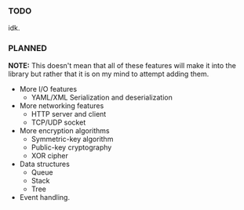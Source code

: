 ### TODO
idk.

### PLANNED
<b>NOTE:</b> This doesn't mean that all of these features will make it into the library but rather that it is on my mind to attempt adding them.
- More I/O features
    - YAML/XML Serialization and deserialization
- More networking features
  - HTTP server and client
  - TCP/UDP socket
- More encryption algorithms
    - Symmetric-key algorithm
    - Public-key cryptography
    - XOR cipher
- Data structures
    - Queue
    - Stack
    - Tree
- Event handling.